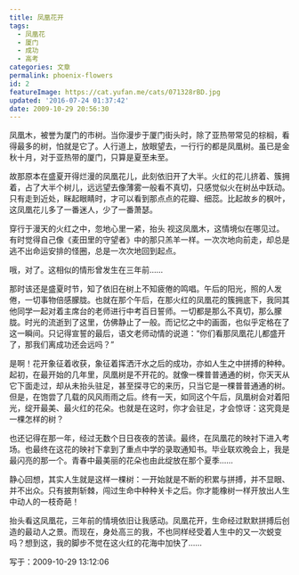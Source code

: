 ```yaml
---
title: 凤凰花开
tags: 
  - 凤凰花
  - 厦门
  - 成功
  - 高考
categories: 文章
permalink: phoenix-flowers
id: 2
featureImage: https://cat.yufan.me/cats/071328rBD.jpg
updated: '2016-07-24 01:37:42'
date: 2009-10-29 20:56:30
---
```


凤凰木，被誉为厦门的市树。当你漫步于厦门街头时，除了亚热带常见的棕榈，看得最多的树，怕就是它了。人行道上，放眼望去，一行行的都是凤凰树。虽已是金秋十月，对于亚热带的厦门，只算是夏至未至。

故那原本在盛夏开得烂漫的凤凰花儿，此刻依旧开了大半。火红的花儿挤着、簇拥着，占了大半个树儿，远远望去像薄雾一般看不真切，只感觉似火在树丛中跃动。只有走到近处，眯起眼睛时，才可以看到那点点的花瓣、细蕊。比起故乡的枫叶，这凤凰花儿多了一番迷人，少了一番萧瑟。

<!--more-->

穿行于漫天的火红之中，忽地心里一紧，抬头 视这凤凰木，这情境似在哪见过。有时觉得自己像《麦田里的守望者》中的那只羔羊一样。一次次地向前走，却总是逃不出命运安排的怪圈，总是一次次地回到起点。

哦，对了。这相似的情形曾发生在三年前……

那时该还是盛夏时节，知了依旧在树上不知疲倦的鸣唱。午后的阳光，照的人发倦，一切事物倍感朦胧。也就在那个午后，在那火红的凤凰花的簇拥底下，我同其他同学一起对着主席台的老师进行中考百日誓师。一切都是那么不真切，那么朦胧。时光的流逝到了这里，仿佛静止了一般。而记忆之中的画面，也似乎定格在了这一瞬间。只记得宣誓的最后，语文老师动情的说道：“你们看那凤凰花儿都盛开了，那我们离成功还会远吗？”

是啊！花开象征着收获，象征着挥洒汗水之后的成功，亦如人生之中拼搏的种种。起初，在最开始的几年里，凤凰树是不开花的。就像一棵普普通通的树，你天天从它下面走过，却从未抬头驻足，甚至探寻它的来历，只当它是一棵普普通通的树。但是，在饱尝了几载的风风雨雨之后。终有一天，如同这个午后，凤凰树会对着阳光，绽开最美、最火红的花朵。也就是在这时，你才会驻足，才会惊讶：这究竟是一棵怎样的树？

也还记得在那一年，经过无数个日日夜夜的苦读。最终，在凤凰花的映衬下进入考场。也最终在这花的映衬下拿到了重点中学的录取通知书。毕业联欢晚会上，我是最闪亮的那一个。青春中最美丽的花朵也由此绽放在那个夏季……

静心回想，其实人生就是这样一棵树：一开始就是不断的积累与拼搏，并不显眼、并不出众。只有披荆斩棘，闯过生命中种种关卡之后。你才能橡树一样开放出人生中动人的一枝奇葩！

抬头看这凤凰花，三年前的情境依旧让我感动。凤凰花开，生命经过默默拼搏后创造的最动人之景。而现在，身处高三的我，不也同样经受着人生中的又一次蜕变吗？想到这，我的脚步不觉在这火红的花海中加快了……

写于：2009-10-29 13:12:06


